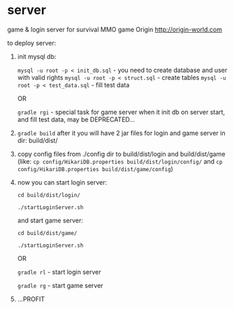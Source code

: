 # server
game & login server for survival MMO game Origin
http://origin-world.com

to deploy server:

1. init mysql db:

	```mysql -u root -p < init_db.sql``` - you need to create database and user with valid rights
	```mysql -u root -p < struct.sql``` - create tables
	```mysql -u root -p < test_data.sql``` - fill test data
	
	OR
	
	```gradle rgi``` - special task for game server when it init db on server start, and fill test data, may be DEPRECATED...
	
2. ```gradle build``` 
    after it you will have 2 jar files for login and game server in dir: build/dist/

3. copy config files from ./config dir to build/dist/login and build/dist/game (like: ```cp config/HikariDB.properties build/dist/login/config/``` and ```cp config/HikariDB.properties build/dist/game/config```)

4. now you can start login server:

	```cd build/dist/login/```
	
	```./startLoginServer.sh```
	
    and start game server:

	```cd build/dist/game/```
	
	```./startLoginServer.sh```
	
    OR

    ```gradle rl``` - start login server
    
    ```gradle rg``` - start game server

5. ...PROFIT

